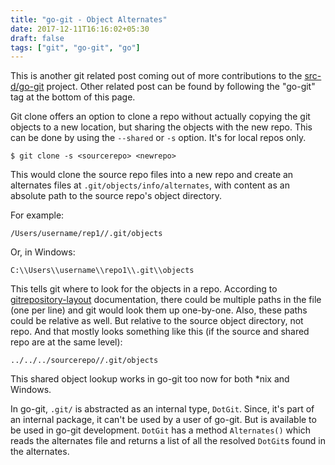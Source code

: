 ```yaml
---
title: "go-git - Object Alternates"
date: 2017-12-11T16:16:02+05:30
draft: false
tags: ["git", "go-git", "go"]
---
```


This is another git related post coming out of more contributions to the
[src-d/go-git](https://github.com/src-d/go-git) project. Other related post can
be found by following the "go-git" tag at the bottom of this page.

Git clone offers an option to clone a repo without actually copying the git
objects to a new location, but sharing the objects with the new repo. This can
be done by using the `--shared` or `-s` option. It's for local repos only.

```
$ git clone -s <sourcerepo> <newrepo>
```

This would clone the source repo files into a new repo and create an alternates
files at `.git/objects/info/alternates`, with content as an absolute path to the
source repo's object directory.

For example:
```
/Users/username/rep1//.git/objects
```
Or, in Windows:
```
C:\\Users\\username\\repo1\\.git\\objects
```

This tells git where to look for the objects in a repo. According to
[gitrepository-layout](https://www.kernel.org/pub/software/scm/git/docs/gitrepository-layout.html)
documentation, there could be multiple paths in the file (one per line) and git
would look them up one-by-one. Also, these paths could be relative as well. But
relative to the source object directory, not repo. And that mostly looks
something like this (if the source and shared repo are at the same level):

```
../../../sourcerepo//.git/objects
```

This shared object lookup works in go-git too now for both *nix and Windows.

In go-git, `.git/` is abstracted as an internal type, `DotGit`. Since, it's
part of an internal package, it can't be used by a user of go-git. But is
available to be used in go-git development. `DotGit` has a method `Alternates()`
which reads the alternates file and returns a list of all the resolved `DotGit`s
found in the alternates.

